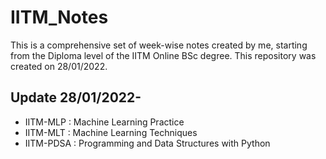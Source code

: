 # IITM_Notes

This is a comprehensive set of week-wise notes created by me, starting from the Diploma level of the IITM Online BSc degree.
This repository was created on 28/01/2022.

## Update 28/01/2022-
- IITM-MLP : Machine Learning Practice
- IITM-MLT : Machine Learning Techniques
- IITM-PDSA : Programming and Data Structures with Python
